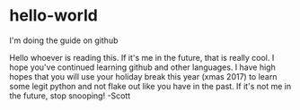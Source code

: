 # hello-world
I'm doing the guide on github

Hello whoever is reading this. If it's me in the future, that is really cool. I hope you've continued learning github and other languages. I have high hopes that you will use your holiday break this year (xmas 2017) to learn some legit python and not flake out like you have in the past. If it's not me in the future, stop snooping!
-Scott
